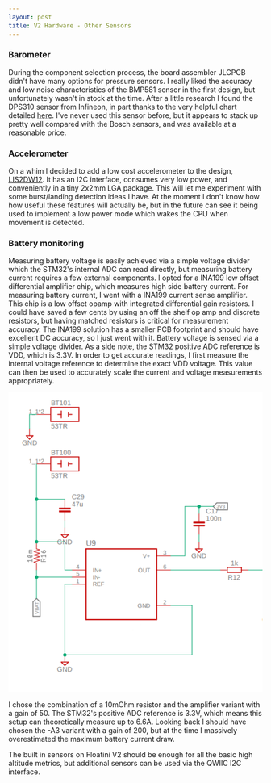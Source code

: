 ```yaml
---
layout: post
title: V2 Hardware - Other Sensors
---
```


### Barometer
During the component selection process, the board assembler JLCPCB didn't have many options for pressure sensors. I really liked the accuracy and low noise characteristics of the BMP581 sensor in the first design, but unfortunately wasn't in stock at the time. After a little research I found the DPS310 sensor from Infineon, in part thanks to the very helpful chart detailed [here](https://hackaday.io/project/86912-explog-exploration-logger/log/123294-choosing-the-right-sensors). I've never used this sensor before, but it appears to stack up pretty well compared with the Bosch sensors, and was available at a reasonable price. 

### Accelerometer
On a whim I decided to add a low cost accelerometer to the design, [LIS2DW12](https://www.st.com/resource/en/datasheet/lis2dw12.pdf). It has an I2C interface, consumes very low power, and conveniently in a tiny 2x2mm LGA package. This will let me experiment with some burst/landing detection ideas I have. At the moment I don't know how how useful these features will actually be, but in the future can see it being used to implement a low power mode which wakes the CPU when movement is detected.

### Battery monitoring
Measuring battery voltage is easily achieved via a simple voltage divider which the STM32's internal ADC can read directly, but measuring battery current requires a few external components. I opted for a INA199 low offset differential amplifier chip, which measures high side battery current. 
For measuring battery current, I went with a INA199 current sense amplifier. This chip is a low offset opamp with integrated differential gain resistors. I could have saved a few cents by using an off the shelf op amp and discrete resistors, but having matched resistors is critical for measurement accuracy. The INA199 solution has a smaller PCB footprint and should have excellent DC accuracy, so I just went with it. Battery voltage is sensed via a simple voltage divider. As a side note, the STM32 positive ADC reference is VDD, which is 3.3V. In order to get accurate readings, I first measure the internal voltage reference to determine the exact VDD voltage. This value can then be used to accurately scale the current and voltage measurements appropriately. 


![](/assets/current-sensor-sch.png)

I chose the combination of a 10mOhm resistor and the amplifier variant with a gain of 50. The STM32's positive ADC reference is 3.3V, which means this setup can theoretically measure up to 6.6A. Looking back I should have chosen the -A3 variant with a gain of 200, but at the time I massively overestimated the maximum battery current draw. 

The built in sensors on Floatini V2 should be enough for all the basic high altitude metrics, but additional sensors can be used via the QWIIC I2C interface. 